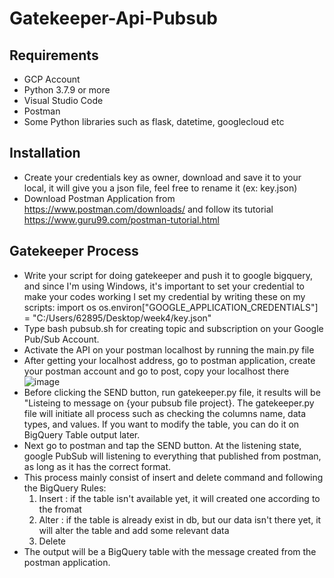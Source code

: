 # Gatekeeper-Api-Pubsub

## Requirements
- GCP Account
- Python 3.7.9 or more
- Visual Studio Code
- Postman
- Some Python libraries such as flask, datetime, googlecloud etc

## Installation
- Create your credentials key as owner, download and save it to your local, it will give you a json file, feel free to rename it (ex: key.json)
- Download Postman Application from https://www.postman.com/downloads/ and follow its tutorial https://www.guru99.com/postman-tutorial.html

## Gatekeeper Process
- Write your script for doing gatekeeper and push it to google bigquery, and since I'm using Windows, it's important to set your credential to make your codes working
  I set my credential by writing these on my scripts:
  import os
  os.environ["GOOGLE_APPLICATION_CREDENTIALS"] = "C:/Users/62895/Desktop/week4/key.json"
- Type bash pubsub.sh for creating topic and subscription on your Google Pub/Sub Account.
- Activate the API on your postman localhost by running the main.py file
- After getting your localhost address, go to postman application, create your postman account and go to post, copy your localhost there
  ![image](https://user-images.githubusercontent.com/59094767/127683441-0a95df20-efc5-40cb-b61c-2d960b7f518d.png)
- Before clicking the SEND button, run gatekeeper.py file, it results will be "Listeing to message on {your pubsub file project}. The gatekeeper.py file will initiate all process such as checking the columns name, data types, and values. If you want to modify the table, you can do it on BigQuery Table output later. 
- Next go to postman and tap the SEND button. At the listening state, google PubSub will listening to everything that published from postman, as long as it has the correct format.
- This process mainly consist of insert and delete command and following the BigQuery Rules:
  1. Insert : if the table isn't available yet, it will created one according to the fromat
  2. Alter : if the table is already exist in db, but our data isn't there yet, it will alter the table and add some relevant data
  3. Delete
- The output will be a BigQuery table with the message created from the postman application.
